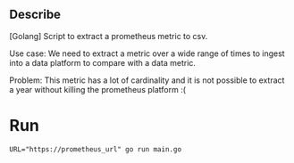 ## Describe 

[Golang] Script to extract a prometheus metric to csv.

Use case: We need to extract a metric over a wide range of times to ingest into a data platform to compare with a data metric.

Problem: This metric has a lot of cardinality and it is not possible to extract a year without killing the prometheus platform :( 

# Run

```
URL="https://prometheus_url" go run main.go

